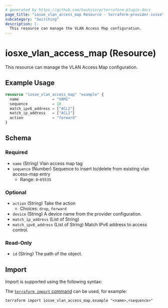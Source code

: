```yaml
---
# generated by https://github.com/hashicorp/terraform-plugin-docs
page_title: "iosxe_vlan_access_map Resource - terraform-provider-iosxe"
subcategory: "Switching"
description: |-
  This resource can manage the VLAN Access Map configuration.
---
```


# iosxe_vlan_access_map (Resource)

This resource can manage the VLAN Access Map configuration.

## Example Usage

```terraform
resource "iosxe_vlan_access_map" "example" {
  name               = "VAM1"
  sequence           = 10
  match_ipv6_address = ["ACL2"]
  match_ip_address   = ["ACL1"]
  action             = "forward"
}
```

<!-- schema generated by tfplugindocs -->
## Schema

### Required

- `name` (String) Vlan access map tag
- `sequence` (Number) Sequence to insert to/delete from existing vlan access-map entry
  - Range: `0`-`65535`

### Optional

- `action` (String) Take the action
  - Choices: `drop`, `forward`
- `device` (String) A device name from the provider configuration.
- `match_ip_address` (List of String)
- `match_ipv6_address` (List of String) Match IPv6 address to access control.

### Read-Only

- `id` (String) The path of the object.

## Import

Import is supported using the following syntax:

The [`terraform import` command](https://developer.hashicorp.com/terraform/cli/commands/import) can be used, for example:

```shell
terraform import iosxe_vlan_access_map.example "<name>,<sequence>"
```
